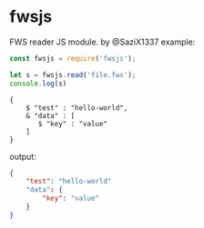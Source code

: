 # fwsjs
FWS reader JS module.
by @SaziX1337
example:

```js
const fwsjs = require('fwsjs');

let s = fwsjs.read('file.fws');
console.log(s)
```

```
{
    $ "test" : "hello-world",
    & "data" : [
       $ "key" : "value"
    ]
}
```

output:
```json
{
    "test": "hello-world"
    "data": {
        "key": "value"
    }
}
```

